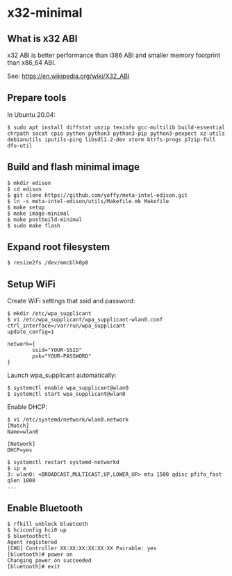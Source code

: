 # x32-minimal

## What is x32 ABI

x32 ABI is better performance than i386 ABI and smaller memory footprint than x86_64 ABI.

See: https://en.wikipedia.org/wiki/X32_ABI

## Prepare tools

In Ubuntu 20.04:

```
$ sudo apt install diffstat unzip texinfo gcc-multilib build-essential chrpath socat cpio python python3 python3-pip python3-pexpect xz-utils debianutils iputils-ping libsdl1.2-dev xterm btrfs-progs p7zip-full dfu-util
```

## Build and flash minimal image

```
$ mkdir edison
$ cd edison
$ git clone https://github.com/yoffy/meta-intel-edison.git
$ ln -s meta-intel-edison/utils/Makefile.mk Makefile
$ make setup
$ make image-minimal
$ make postbuild-minimal
$ sudo make flash
```

## Expand root filesystem

```
$ resize2fs /dev/mmcblk0p8
```

## Setup WiFi

Create WiFi settings that ssid and password:
```
$ mkdir /etc/wpa_supplicant
$ vi /etc/wpa_supplicant/wpa_supplicant-wlan0.conf
ctrl_interface=/var/run/wpa_supplicant
update_config=1

network={
        ssid="YOUR-SSID"
        psk="YOUR-PASSWORD"
}
```

Launch wpa_supplicant automatically:
```
$ systemctl enable wpa_supplicant@wlan0
$ systemctl start wpa_supplicant@wlan0
```

Enable DHCP:
```
$ vi /etc/systemd/network/wlan0.network
[Match]
Name=wlan0

[Network]
DHCP=yes

$ systemctl restart systemd-networkd
$ ip a
3: wlan0: <BROADCAST,MULTICAST,UP,LOWER_UP> mtu 1500 qdisc pfifo_fast qlen 1000
...
```

## Enable Bluetooth

```
$ rfkill unblock bluetooth
$ hciconfig hci0 up
$ bluetoothctl
Agent registered
[CHG] Controller XX:XX:XX:XX:XX:XX Pairable: yes
[bluetooth]# power on
Changing power on succeeded
[bluetooth]# exit
```
